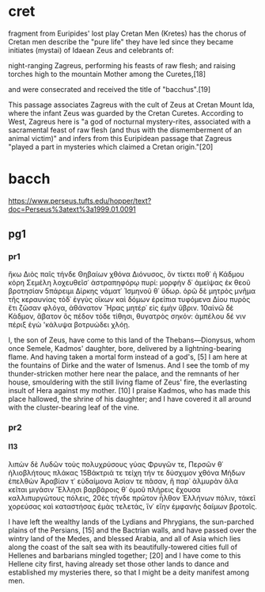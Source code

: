 

# cret
fragment from Euripides' lost play Cretan Men (Kretes) has the chorus of Cretan men describe the "pure life" they have led since they became initiates (mystai) of Idaean Zeus and celebrants of:

night-ranging Zagreus, performing his feasts of raw flesh; and raising torches high to the mountain Mother among the Curetes,[18]

and were consecrated and received the title of "bacchus".[19] 

This passage associates Zagreus with the cult of Zeus at Cretan Mount Ida, where the infant Zeus was guarded by the Cretan Curetes. According to West, Zagreus here is "a god of nocturnal mystery-rites, associated with a sacramental feast of raw flesh (and thus with the dismemberment of an animal victim)" and infers from this Euripidean passage that Zagreus "played a part in mysteries which claimed a Cretan origin."[20]

# bacch
https://www.perseus.tufts.edu/hopper/text?doc=Perseus%3atext%3a1999.01.0091
## pg1
### pr1
ἥκω Διὸς παῖς τήνδε Θηβαίων χθόνα
Διόνυσος, ὃν τίκτει ποθ᾽ ἡ Κάδμου κόρη
Σεμέλη λοχευθεῖσ᾽ ἀστραπηφόρῳ πυρί:
μορφὴν δ᾽ ἀμείψας ἐκ θεοῦ βροτησίαν
5πάρειμι Δίρκης νάματ᾽ Ἰσμηνοῦ θ᾽ ὕδωρ.
ὁρῶ δὲ μητρὸς μνῆμα τῆς κεραυνίας
τόδ᾽ ἐγγὺς οἴκων καὶ δόμων ἐρείπια
τυφόμενα Δίου πυρὸς ἔτι ζῶσαν φλόγα,
ἀθάνατον Ἥρας μητέρ᾽ εἰς ἐμὴν ὕβριν.
10αἰνῶ δὲ Κάδμον, ἄβατον ὃς πέδον τόδε
τίθησι, θυγατρὸς σηκόν: ἀμπέλου δέ νιν
πέριξ ἐγὼ 'κάλυψα βοτρυώδει χλόῃ.

I, the son of Zeus, have come to this land of the Thebans—Dionysus, whom once Semele, Kadmos' daughter, bore, delivered by a lightning-bearing flame. And having taken a mortal form instead of a god's, [5] I am here at the fountains of Dirke and the water of Ismenus. And I see the tomb of my thunder-stricken mother here near the palace, and the remnants of her house, smouldering with the still living flame of Zeus' fire, the everlasting insult of Hera against my mother. [10] I praise Kadmos, who has made this place hallowed, the shrine of his daughter; and I have covered it all around with the cluster-bearing leaf of the vine.
### pr2
#### l13
λιπὼν δὲ Λυδῶν τοὺς πολυχρύσους γύας
Φρυγῶν τε, Περσῶν θ᾽ ἡλιοβλήτους πλάκας
15Βάκτριά τε τείχη τήν τε δύσχιμον χθόνα
Μήδων ἐπελθὼν Ἀραβίαν τ᾽ εὐδαίμονα
Ἀσίαν τε πᾶσαν, ἣ παρ᾽ ἁλμυρὰν ἅλα
κεῖται μιγάσιν Ἕλλησι βαρβάροις θ᾽ ὁμοῦ
πλήρεις ἔχουσα καλλιπυργώτους πόλεις,
20ἐς τήνδε πρῶτον ἦλθον Ἑλλήνων πόλιν,
τἀκεῖ χορεύσας καὶ καταστήσας ἐμὰς
τελετάς, ἵν᾽ εἴην ἐμφανὴς δαίμων βροτοῖς.

I have left the wealthy lands of the Lydians and Phrygians, the sun-parched plains of the Persians, [15] and the Bactrian walls, and have passed over the wintry land of the Medes, and blessed Arabia, and all of Asia which lies along the coast of the salt sea with its beautifully-towered cities full of Hellenes and barbarians mingled together; [20] and I have come to this Hellene city first, having already set those other lands to dance and established my mysteries there, so that I might be a deity manifest among men.
